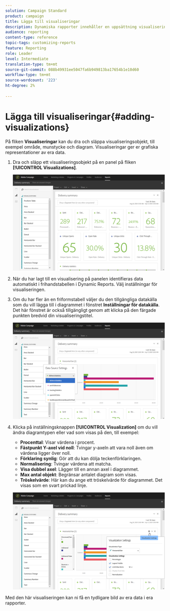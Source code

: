 ```yaml
---
solution: Campaign Standard
product: campaign
title: Lägga till visualiseringar
description: Dynamiska rapporter innehåller en uppsättning visualiseringar som lägger till en grafisk representation i rapporten.
audience: reporting
content-type: reference
topic-tags: customizing-reports
feature: Reporting
role: Leader
level: Intermediate
translation-type: tm+mt
source-git-commit: 088b49931ee5047fa6b949813ba17654b1e10d60
workflow-type: tm+mt
source-wordcount: '223'
ht-degree: 2%

---
```



# Lägga till visualiseringar{#adding-visualizations}

På fliken **Visualiseringar** kan du dra och släppa visualiseringsobjekt, till exempel område, munstycke och diagram. Visualiseringar ger er grafiska representationer av era data.

1. Dra och släpp ett visualiseringsobjekt på en panel på fliken **[!UICONTROL Visualizations]**.

   ![](assets/dynamic_report_visualization_1.png)

1. När du har lagt till en visualisering på panelen identifieras data automatiskt i frihandstabellen i Dynamic Reports. Välj inställningar för visualiseringen.
1. Om du har fler än en friformstabell väljer du den tillgängliga datakälla som du vill lägga till i diagrammet i fönstret **Inställningar för datakälla**. Det här fönstret är också tillgängligt genom att klicka på den färgade punkten bredvid din visualiseringstitel.

   ![](assets/dynamic_report_visualization_2.png)

1. Klicka på inställningsknappen **[!UICONTROL Visualization]** om du vill ändra diagramtypen eller vad som visas på den, till exempel:

   * **Procenttal**: Visar värdena i procent.
   * **Fästpunkt Y-axel vid noll**: Tvingar y-axeln att vara noll även om värdena ligger över noll.
   * **Förklaring synlig**: Gör att du kan dölja teckenförklaringen.
   * **Normalisering**: Tvingar värdena att matcha.
   * **Visa dubbel axel**: Lägger till en annan axel i diagrammet.
   * **Max antal objekt**: Begränsar antalet diagram som visas.
   * **Tröskelvärde**: Här kan du ange ett tröskelvärde för diagrammet. Det visas som en svart prickad linje.

   ![](assets/dynamic_report_visualization_3.png)

Med den här visualiseringen kan ni få en tydligare bild av era data i era rapporter.
